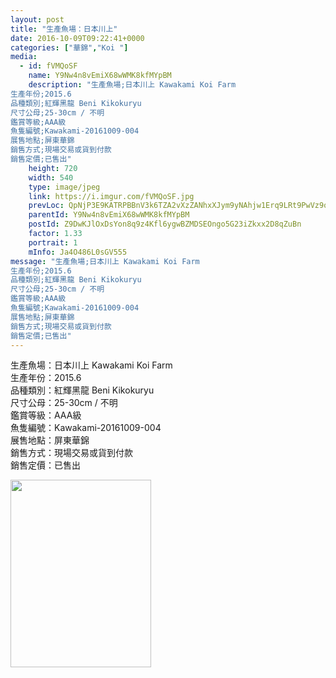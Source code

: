 ```yaml
---
layout: post
title: "生產魚場：日本川上" 
date: 2016-10-09T09:22:41+0000 
categories: ["華錦","Koi "] 
media:
  - id: fVMQoSF
    name: Y9Nw4n8vEmiX68wWMK8kfMYpBM
    description: "生產魚場;日本川上 Kawakami Koi Farm
生產年份;2015.6
品種類別;紅輝黑龍 Beni Kikokuryu
尺寸公母;25-30cm / 不明
鑑賞等級;AAA級 
魚隻編號;Kawakami-20161009-004
展售地點;屏東華錦
銷售方式;現場交易或貨到付款
銷售定價;已售出"   
    height: 720
    width: 540
    type: image/jpeg
    link: https://i.imgur.com/fVMQoSF.jpg
    prevLoc: QpNjP3E9KATRPBBnV3k6TZA2vXzZANhxXJym9yNAhjw1Erq9LRt9PwVz9o97szyEO7X9YKF7VRowQEZPSrXRjkWoNguX0AyzX8N6FW8QkOZYjniqwoB7mo55SNmWBOLYOGcpE1zXgJAVHYw57YWkx9CD2D20Ay8wI6pYjgnnzZfE19RnYKKZcDwOWRDKExsyL9mZogP7TpjDg362BWTEoOokrAKrSW2gLGQx5YSPJM05x9OZSKjPp79PBlixWWQx45GN
    parentId: Y9Nw4n8vEmiX68wWMK8kfMYpBM
    postId: Z9DwKJlOxDsYon8q9z4Kfl6ygwBZMDSEOngo5G23iZkxx2D8qZuBn
    factor: 1.33
    portrait: 1
    mInfo: Ja4O486L0sGV555
message: "生產魚場;日本川上 Kawakami Koi Farm  
生產年份;2015.6  
品種類別;紅輝黑龍 Beni Kikokuryu  
尺寸公母;25-30cm / 不明  
鑑賞等級;AAA級   
魚隻編號;Kawakami-20161009-004  
展售地點;屏東華錦  
銷售方式;現場交易或貨到付款  
銷售定價;已售出"
---
```


生產魚場：日本川上 Kawakami Koi Farm  
生產年份：2015.6  
品種類別：紅輝黑龍 Beni Kikokuryu  
尺寸公母：25-30cm / 不明  
鑑賞等級：AAA級   
魚隻編號：Kawakami-20161009-004  
展售地點：屏東華錦  
銷售方式：現場交易或貨到付款  
銷售定價：已售出


[//]: #media:  
<a href="https://i.imgur.com/fVMQoSF.jpg"><img src="https://i.imgur.com/fVMQoSF.jpg" height="300" width="225" /></a> 
 
